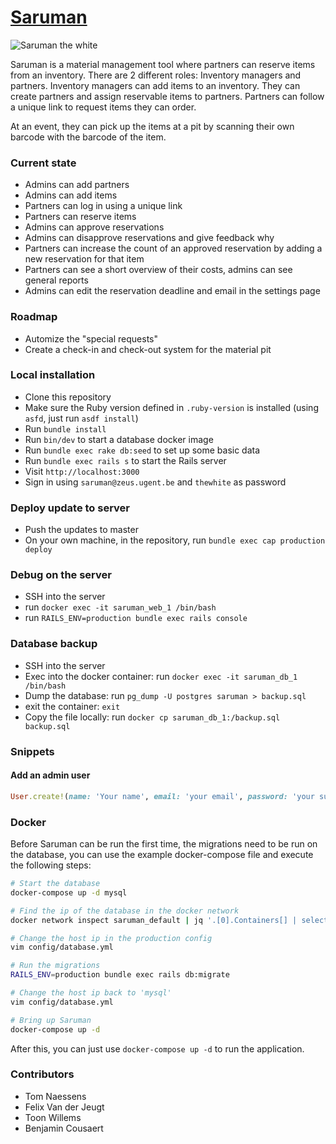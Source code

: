 # [Saruman](https://materiaal.12urenloop.be)

![Saruman the white](http://25.media.tumblr.com/tumblr_m26l1xbEev1qb9ftxo1_500.gif)


Saruman is a material management tool where partners can reserve items from an inventory. There are 2 different roles: Inventory managers and partners. Inventory managers can add items to an inventory. They can create partners and assign reservable items to partners. Partners can follow a unique link to request items they can order.

At an event, they can pick up the items at a pit by scanning their own barcode with the barcode of the item.

### Current state
* Admins can add partners
* Admins can add items
* Partners can log in using a unique link
* Partners can reserve items
* Admins can approve reservations
* Admins can disapprove reservations and give feedback why
* Partners can increase the count of an approved reservation by adding a new reservation for that item
* Partners can see a short overview of their costs, admins can see general reports
* Admins can edit the reservation deadline and email in the settings page

### Roadmap
* Automize the "special requests"
* Create a check-in and check-out system for the material pit

### Local installation
* Clone this repository
* Make sure the Ruby version defined in `.ruby-version` is installed (using `asfd`, just run `asdf install`) 
* Run `bundle install`
* Run `bin/dev` to start a database docker image
* Run `bundle exec rake db:seed` to set up some basic data
* Run `bundle exec rails s` to start the Rails server
* Visit `http://localhost:3000`
* Sign in using `saruman@zeus.ugent.be` and `thewhite` as password

### Deploy update to server
* Push the updates to master
* On your own machine, in the repository, run `bundle exec cap production deploy`

### Debug on the server
* SSH into the server
* run `docker exec -it saruman_web_1 /bin/bash`
* run `RAILS_ENV=production bundle exec rails console`

### Database backup
* SSH into the server
* Exec into the docker container: run `docker exec -it saruman_db_1 /bin/bash`
* Dump the database: run `pg_dump -U postgres saruman > backup.sql`
* exit the container: `exit`
* Copy the file locally: run `docker cp saruman_db_1:/backup.sql backup.sql`

### Snippets

#### Add an admin user
```ruby
User.create!(name: 'Your name', email: 'your email', password: 'your super duper secure password', role: :admin)
```

### Docker

Before Saruman can be run the first time, the migrations need to be run on the
database, you can use the example docker-compose file and execute the following
steps:

```sh
# Start the database
docker-compose up -d mysql

# Find the ip of the database in the docker network
docker network inspect saruman_default | jq '.[0].Containers[] | select(.Name == "saruman-mysql-1") | .IPv4Address [:-3]'

# Change the host ip in the production config
vim config/database.yml

# Run the migrations
RAILS_ENV=production bundle exec rails db:migrate

# Change the host ip back to 'mysql'
vim config/database.yml

# Bring up Saruman
docker-compose up -d
```

After this, you can just use `docker-compose up -d` to run the application.

### Contributors
* Tom Naessens
* Felix Van der Jeugt
* Toon Willems
* Benjamin Cousaert
